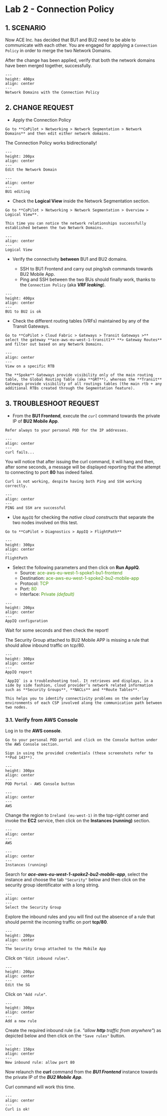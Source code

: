 # Lab 2 - Connection Policy

## 1. SCENARIO

Now ACE Inc. has decided that BU1 and BU2 need to be able to communicate with each other. You are engaged for applying a `Connection Policy` in order to merge the two Network Domains.

After the change has been applied, verify that both the network domains have been merged together, successfully.

```{figure} images/lab2-topology.png
---
height: 400px
align: center
---
Network Domains with the Connection Policy
```

## 2. CHANGE REQUEST

* Apply the Connection Policy

```{tip}
Go to **CoPilot > Networking > Network Segmentation > Network Domains** and then edit either network domains.
```

The Connection Policy works bidirectionally!

```{figure} images/lab2-editnd.png
---
height: 200px
align: center
---
Edit the Network Domain
```

```{figure} images/lab2-bu2nd.png
---
align: center
---
BU1 editing
```

- Check the **Logical View** inside the Network Segmentation section.

```{tip}
Go to **CoPilot > Networking > Network Segmentation > Overview > Logical View**. 

This time you can notice the network relationships successfully established between the two Network Domains.
```

```{figure} images/lab2-logicalview.png
---
align: center
---
Logical View
```

- Verify the connectivity **between** BU1 and BU2 domains.

  - SSH to BU1 Frontend and carry out ping/ssh commands towards BU2 Mobile App.
  - Ping and SSH between the two BUs should finally work, thanks to the `Connection Policy` (aka **_VRF leaking_**).

```{figure} images/lab2-pingbu2.png
---
height: 400px
align: center
---
BU1 to BU2 is ok
```

- Check the different routing tables (VRFs) maintained by any of the Transit Gateways.

```{tip}
Go to **CoPilot > Cloud Fabric > Gateways > Transit Gateways >** select the gateway **ace-aws-eu-west-1-transit1** **> Gateway Routes** and filter out based on any Network Domains.
```

```{figure} images/lab2-bu1andbu2.png
---
align: center
---
View on a specific RTB
```

```{important}
The **Spoke** Gateways provide visibility only of the main routing table, the Global Routing Table (aka **GRT**), whereas the **Transit** Gateways provide visibility of all routings tables (the main rtb + any additional RTBs created through the Segmentation feature).
```

## 3. TROUBLESHOOT REQUEST

* From the **BU1 Frontend**, execute the *`curl`* command towards the private IP of **BU2 Mobile App**.
  
```{important}
Refer always to your personal POD for the IP addresses. 
```

```{figure} images/lab2-curl.png
---
align: center
---
curl fails...
```

You will notice that after issuing the curl command, it will hang and then, after some seconds, a message will be displayed reporting that the attempt to connecting to port **80** has indeed failed.

```{important}
Curl is not working, despite having both Ping and SSH working correctly.
```

```{figure} images/lab2-curl2.png
---
align: center
---
PING and SSH are successful
```

* Use `AppIQ` for checking the *native cloud constructs* that separate the two nodes involved on this test.

```{tip}
Go to **CoPilot > Diagnostics > AppIQ > FlightPath**
```

```{figure} images/lab2-curl3.png
---
height: 300px
align: center
---
FlightPath
```

* Select the following parameters and then click on **Run AppIQ**.
  - Source: <span style='color:#479608'>ace-aws-eu-west-1-spoke1-bu1-frontend</span>
  - Destination: <span style='color:#479608'>ace-aws-eu-west-1-spoke2-bu2-mobile-app</span>
  - Protocol: <span style='color:#479608'>TCP</span>
  - Port: <span style='color:#479608'>80</span>
  - Interface: <span style='color:#479608'>Private *(default)*</span>

```{figure} images/lab2-curl4.png
---
height: 200px
align: center
---
AppIQ configuration
```

Wait for some seconds and then check the report!

The Security Group attached to BU2 Mobile APP is missing a rule that should allow inbound traffic on tcp/80.

```{figure} images/lab2-curl5.png
---
height: 300px
align: center
---
AppIQ report
```

```{note}
`AppIQ` is a troubleshooting tool. It retrieves and displays, in a side by side fashion, cloud provider’s network related information such as **Security Groups**, **NACLs** and **Route Tables**. 

This helps you to identify connectivity problems on the underlay environments of each CSP involved along the communication path between two nodes.
```

### 3.1. Verify from AWS Console

Log in to the **AWS console**.

```{important}
Go to your personal POD portal and click on the Console button under the AWS Console section.

Sign in using the provided credentials (these screenshots refer to **Pod 143**).
```

```{figure} images/lab2-console.png
---
height: 300px
align: center
---
POD Portal - AWS Console button
```

```{figure} images/lab2-aws.png
---
align: center
---
AWS 
```

Change the region to `Ireland (eu-west-1)` in the top-right corner and invoke the **EC2** service, then click on the **Instances (running)** section.

```{figure} images/lab2-euwest.png
---
align: center
---
AWS 
```

```{figure} images/lab2-instance.png
---
align: center
---
Instances (running)
```

Search for **_ace-aws-eu-west-1-spoke2-bu2-mobile-app_**, select the instance and choose the tab `"Security"` below and then click on the security group identificator with a long string.

```{figure} images/lab2-sg.png
---
align: center
---
Select the Security Group
```

Explore the inbound rules and you will find out the absence of a rule that should permit the incoming traffic on port **tcp/80**.

```{figure} images/lab2-sg2.png
---
height: 200px
align: center
---
The Security Group attached to the Mobile App
```

Click on `"Edit inbound rules"`.

```{figure} images/lab2-sg3.png
---
height: 200px
align: center
---
Edit the SG
```

Click on `"Add rule"`.

```{figure} images/lab2-sg4.png
---
height: 300px
align: center
---
Add a new rule
```

Create the required inbound rule (i.e. _"allow **http** traffic from anywhere"_) as depicted below and then click on the `"Save rules"` button.

```{figure} images/lab2-sg5.png
---
height: 150px
align: center
---
New inbound rule: allow port 80
```

Now relaunch the **curl** command from the **_BU1 Frontend_** instance towards the private IP of the **_BU2 Mobile App_**.

Curl command will work this time.
```{figure} images/lab2-last.png
---
align: center
---
Curl is ok!
```
